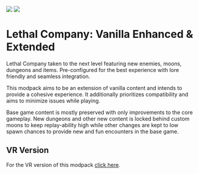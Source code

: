 <img src="https://img.shields.io/badge/version-1.2.0-0AF" /></a>
<img src="https://img.shields.io/badge/lc--version-v49-000" /></a>

# Lethal Company: Vanilla Enhanced & Extended #

Lethal Company taken to the next level featuring new enemies, moons, dungeons and items. Pre-configured for the best experience with lore friendly and seamless integration.

This modpack aims to be an extension of vanilla content and intends to provide a cohesive experience. It additionally prioritizes compatibility and aims to minimize issues while playing.

Base game content is mostly preserved with only improvements to the core gameplay. New dungeons and other new content is locked behind custom moons to keep replay-ability high while other changes are kept to low spawn chances to provide new and fun encounters in the base game.

## VR Version ##

For the VR version of this modpack [click here](https://thunderstore.io/c/lethal-company/p/zealsprince/VanillaEnhancedExtendedVR/).